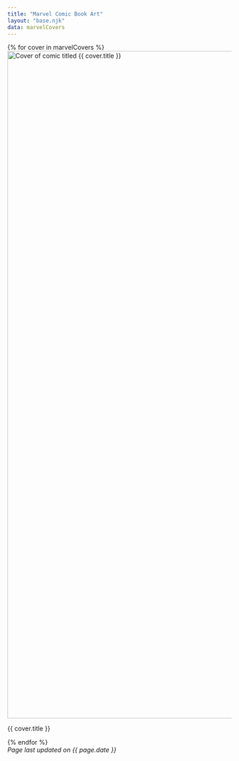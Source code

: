 ```yaml
---
title: "Marvel Comic Book Art"
layout: "base.njk"
data: marvelCovers
---
```

<div class="flex-container">
{% for cover in marvelCovers %}
    <article class="cover">
        <a href="{{ cover.urls[0].url | replace: "http:", "https:" }}" target="_detail">
        <img src="{{ cover.thumbnail.path | replace: "http:", "https:" }}.{{ cover.thumbnail.extension }}" width="1500px" alt="Cover of comic titled {{ cover.title }}"/>
        </a>
        <div class="title">
            <p>{{ cover.title }}</p>
        </div>
    </article>
{% endfor %}
    <div class="pageupdates">
    <em>Page last updated on {{ page.date }}</em>
    </div>
</div>
